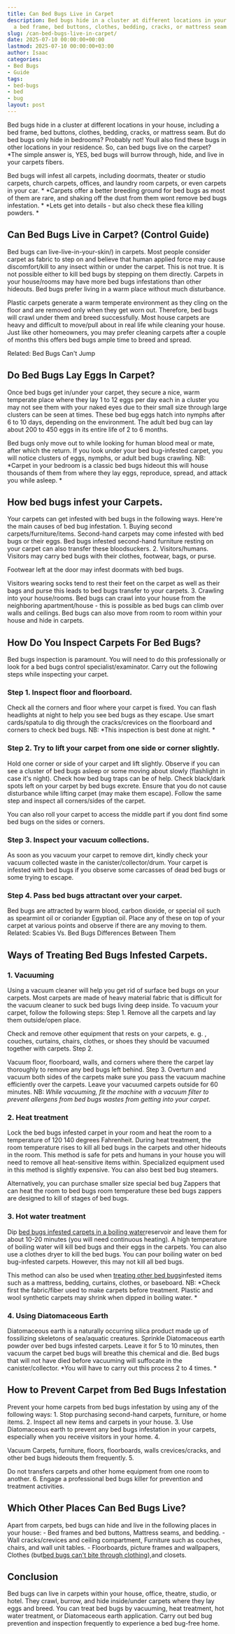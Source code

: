 ```yaml
---
title: Can Bed Bugs Live in Carpet
description: Bed bugs hide in a cluster at different locations in your house, including
  a bed frame, bed buttons, clothes, bedding, cracks, or mattress seam.
slug: /can-bed-bugs-live-in-carpet/
date: 2025-07-10 00:00:00+00:00
lastmod: 2025-07-10 00:00:00+03:00
author: Isaac
categories:
- Bed Bugs
- Guide
tags:
- bed-bugs
- bed
- bug
layout: post
---
```

Bed bugs hide in a cluster at different locations in your house, including a bed frame, bed buttons, clothes, bedding, cracks, or mattress seam. But do bed bugs only hide in bedrooms? Probably not! Youll also find these bugs in other locations in your residence. So, can bed bugs live on the carpet? *The simple answer is, YES, bed bugs will burrow through, hide, and live in your carpets fibers.

Bed bugs will infest all carpets, including doormats, theater or studio carpets, church carpets, offices, and laundry room carpets, or even carpets in your car. * *Carpets offer a better breeding ground for bed bugs as most of them are rare, and shaking off the dust from them wont remove bed bugs infestation. * *Lets get into details - but also check these flea killing powders. *

##  Can Bed Bugs Live in Carpet? (Control Guide)

Bed bugs can live-live-in-your-skin/) in carpets. Most people consider carpet as fabric to step on and believe that human applied force may cause discomfort/kill to any insect within or under the carpet. This is not true. It is not possible either to kill bed bugs by stepping on them directly. Carpets in your house/rooms may have more bed bugs infestations than other hideouts. Bed bugs prefer living in a warm place without much disturbance.

Plastic carpets generate a warm temperate environment as they cling on the floor and are removed only when they get worn out. Therefore, bed bugs will crawl under them and breed successfully. Most house carpets are heavy and difficult to move/pull about in real life while cleaning your house. Just like other homeowners, you may prefer cleaning carpets after a couple of months this offers bed bugs ample time to breed and spread.

Related: Bed Bugs Can't Jump

##  Do Bed Bugs Lay Eggs In Carpet?

Once bed bugs get in/under your carpet, they secure a nice, warm temperate place where they lay 1 to 12 eggs per day each in a cluster you may not see them with your naked eyes due to their small size through large clusters can be seen at times. These bed bug eggs hatch into nymphs after 6 to 10 days, depending on the environment. The adult bed bug can lay about 200 to 450 eggs in its entire life of 2 to 6 months.

Bed bugs only move out to while looking for human blood meal or mate, after which the return. If you look under your bed bug-infested carpet, you will notice clusters of eggs, nymphs, or adult bed bugs crawling. NB: *Carpet in your bedroom is a classic bed bugs hideout this will house thousands of them from where they lay eggs, reproduce, spread, and attack you while asleep. *

##  How bed bugs infest your Carpets.

Your carpets can get infested with bed bugs in the following ways. Here're the main causes of bed bug infestation. 1. Buying second carpets/furniture/items. Second-hand carpets may come infested with bed bugs or their eggs. Bed bugs infested second-hand furniture resting on your carpet can also transfer these bloodsuckers. 2. Visitors/humans. Visitors may carry bed bugs with their clothes, footwear, bags, or purse.

Footwear left at the door may infest doormats with bed bugs.

Visitors wearing socks tend to rest their feet on the carpet as well as their bags and purse this leads to bed bugs transfer to your carpets. 3. Crawling into your house/rooms. Bed bugs can crawl into your house from the neighboring apartment/house - this is possible as bed bugs can climb over walls and ceilings. Bed bugs can also move from room to room within your house and hide in carpets.

##  How Do You Inspect Carpets For Bed Bugs?

Bed bugs inspection is paramount. You will need to do this professionally or look for a bed bugs control specialist/examinator. Carry out the following steps while inspecting your carpet.

###  Step 1. Inspect floor and floorboard.

Check all the corners and floor where your carpet is fixed. You can flash headlights at night to help you see bed bugs as they escape. Use smart cards/spatula to dig through the cracks/crevices on the floorboard and corners to check bed bugs. NB: *This inspection is best done at night. *

###  Step 2. Try to lift your carpet from one side or corner slightly.

Hold one corner or side of your carpet and lift slightly. Observe if you can see a cluster of bed bugs asleep or some moving about slowly (flashlight in case it's night). Check how bed bug traps can be of help. Check black/dark spots left on your carpet by bed bugs excrete. Ensure that you do not cause disturbance while lifting carpet (may make them escape). Follow the same step and inspect all corners/sides of the carpet.

You can also roll your carpet to access the middle part if you dont find some bed bugs on the sides or corners.

###  Step 3. Inspect your vacuum collections.

As soon as you vacuum your carpet to remove dirt, kindly check your vacuum collected waste in the canister/collector/drum. Your carpet is infested with bed bugs if you observe some carcasses of dead bed bugs or some trying to escape.

###  Step 4. Pass bed bugs attractant over your carpet.

Bed bugs are attracted by warm blood, carbon dioxide, or special oil such as spearmint oil or coriander Egyptian oil. Place any of these on top of your carpet at various points and observe if there are any moving to them. Related: Scabies Vs. Bed Bugs Differences Between Them

##  Ways of Treating Bed Bugs Infested Carpets.

###  1. Vacuuming

Using a vacuum cleaner will help you get rid of surface bed bugs on your carpets. Most carpets are made of heavy material fabric that is difficult for the vacuum cleaner to suck bed bugs living deep inside. To vacuum your carpet, follow the following steps: Step 1. Remove all the carpets and lay them outside/open place.

Check and remove other equipment that rests on your carpets, e. g. , couches, curtains, chairs, clothes, or shoes they should be vacuumed together with carpets. Step 2.

Vacuum floor, floorboard, walls, and corners where there the carpet lay thoroughly to remove any bed bugs left behind. Step 3. Overturn and vacuum both sides of the carpets make sure you pass the vacuum machine efficiently over the carpets. Leave your vacuumed carpets outside for 60 minutes. NB: *While vacuuming, fit the machine with a vacuum filter to prevent allergens from bed bugs wastes from getting into your carpet*.

###  2. Heat treatment

Lock the bed bugs infested carpet in your room and heat the room to a temperature of 120 140 degrees Fahrenheit. During heat treatment, the room temperature rises to kill all bed bugs in the carpets and other hideouts in the room. This method is safe for pets and humans in your house you will need to remove all heat-sensitive items within. Specialized equipment used in this method is slightly expensive. You can also best bed bug steamers.

Alternatively, you can purchase smaller size special bed bug Zappers that can heat the room to bed bugs room temperature these bed bugs zappers are designed to kill of stages of bed bugs.

###  3. Hot water treatment

Dip [bed bugs infested carpets in a boiling water](https://pestpolicy.com/can-bed-bugs-survive-in-water/)reservoir and leave them for about 10-20 minutes (you will need continuous heating). A high temperature of boiling water will kill bed bugs and their eggs in the carpets. You can also use a clothes dryer to kill the bed bugs. You can pour boiling water on bed bug-infested carpets. However, this may not kill all bed bugs.

This method can also be used when [treating other bed bugs](https://pestpolicy.com/can-bed-bugs-get-in-your-hair/)infested items such as a mattress, bedding, curtains, clothes, or baseboard. NB: *Check first the fabric/fiber used to make carpets before treatment. Plastic and wool synthetic carpets may shrink when dipped in boiling water. *

###  4. Using Diatomaceous Earth

Diatomaceous earth is a naturally occurring silica product made up of fossilizing skeletons of sea/aquatic creatures. Sprinkle Diatomaceous earth powder over bed bugs infested carpets. Leave it for 5 to 10 minutes, then vacuum the carpet bed bugs will breathe this chemical and die. Bed bugs that will not have died before vacuuming will suffocate in the canister/collector. *You will have to carry out this process 2 to 4 times. *

##  How to Prevent Carpet from Bed Bugs Infestation

Prevent your home carpets from bed bugs infestation by using any of the following ways: 1. Stop purchasing second-hand carpets, furniture, or home items. 2. Inspect all new items and carpets in your house. 3. Use Diatomaceous earth to prevent any bed bugs infestation in your carpets, especially when you receive visitors in your home. 4.

Vacuum Carpets, furniture, floors, floorboards, walls crevices/cracks, and other bed bugs hideouts them frequently. 5.

Do not transfers carpets and other home equipment from one room to another. 6. Engage a professional bed bugs killer for prevention and treatment activities.

##  Which Other Places Can Bed Bugs Live?

Apart from carpets, bed bugs can hide and live in the following places in your house: - Bed frames and bed buttons, Mattress seams, and bedding. - Wall cracks/crevices and ceiling compartment, Furniture such as couches, chairs, and wall unit tables. - Floorboards, picture frames and wallpapers, Clothes (but[bed bugs can't bite through clothing](https://pestpolicy.com/can-bed-bugs-bite-through-clothing/)),and closets.

##  Conclusion

Bed bugs can live in carpets within your house, office, theatre, studio, or hotel. They crawl, burrow, and hide inside/under carpets where they lay eggs and breed. You can treat bed bugs by vacuuming, heat treatment, hot water treatment, or Diatomaceous earth application. Carry out bed bug prevention and inspection frequently to experience a bed bug-free home.